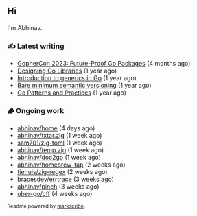 ## Hi

I'm Abhinav.

### ✍️ Latest writing


- [GopherCon 2023: Future-Proof Go Packages](https://abhinavg.net/2023/09/27/future-proof-packages/) (4 months ago)
- [Designing Go Libraries](https://abhinavg.net/2022/12/06/designing-go-libraries/) (1 year ago)
- [Introduction to generics in Go](https://abhinavg.net/2022/11/23/generics-intro/) (1 year ago)
- [Bare minimum semantic versioning](https://abhinavg.net/2022/11/07/semver/) (1 year ago)
- [Go Patterns and Practices](https://abhinavg.net/2022/09/19/go-patterns-and-practices-talk/) (1 year ago)

### 🪵 Ongoing work


- [abhinav/home](https://github.com/abhinav/home) (4 days ago)
- [abhinav/txtar.zig](https://github.com/abhinav/txtar.zig) (1 week ago)
- [sam701/zig-toml](https://github.com/sam701/zig-toml) (1 week ago)
- [abhinav/temp.zig](https://github.com/abhinav/temp.zig) (1 week ago)
- [abhinav/doc2go](https://github.com/abhinav/doc2go) (1 week ago)
- [abhinav/homebrew-tap](https://github.com/abhinav/homebrew-tap) (2 weeks ago)
- [tiehuis/zig-regex](https://github.com/tiehuis/zig-regex) (2 weeks ago)
- [bracesdev/errtrace](https://github.com/bracesdev/errtrace) (3 weeks ago)
- [abhinav/pinch](https://github.com/abhinav/pinch) (3 weeks ago)
- [uber-go/cff](https://github.com/uber-go/cff) (4 weeks ago)

<sub>Readme powered by [markscribe](https://github.com/muesli/markscribe).</sub>
